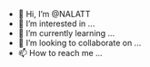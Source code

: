- 👋 Hi, I’m @NALATT
- 👀 I’m interested in ...
- 🌱 I’m currently learning ...
- 💞️ I’m looking to collaborate on ...
- 📫 How to reach me ...

<!---
NALATT/NALATT is a ✨ special ✨ repository because its `README.md` (this file) appears on your GitHub profile.
You can click the Preview link to take a look at your changes.
--->
